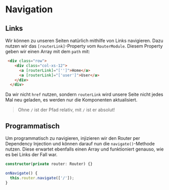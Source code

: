 # Navigation

## Links

Wir können zu unseren Seiten natürlich mithilfe von Links navigieren. Dazu nutzen wir das `[routerLink]`-Property vom `RouterModule`. Diesem Property geben wir einen Array mit dem `path` mit:

````HTML
 <div class="row">
    <div class="col-xs-12">
      <a [routerLink]="['']">Home</a>
      <a [routerLink]="['user']">User</a>
    </div>
  </div>
````

Da wir nicht `href` nutzen, sondern `routerLink` wird unsere Seite nicht jedes Mal neu geladen, es werden nur die Komponenten aktualisiert.

> Ohne `/` ist der Pfad relativ, mit `/` ist er absolut!

## Programmatisch

Um programmatisch zu navigieren, injizieren wir den Router per Dependency Injection und können darauf nun die `navigate()`-Methode nutzen. Diese erwartet ebenfalls einen Array und funktioniert genauso, wie es bei Links der Fall war.

````Typescript
constructor(private router: Router) {}

onNavigate() {
  this.router.navigate(['/']);
}
````

